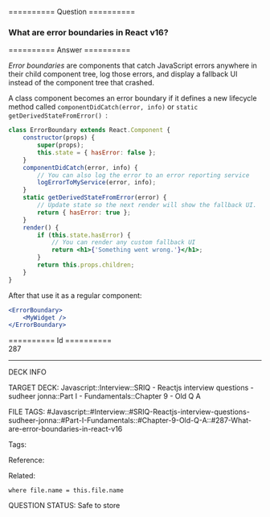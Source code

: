 ========== Question ==========  

### What are error boundaries in React v16?  

========== Answer ==========  

_Error boundaries_ are components that catch JavaScript errors anywhere in their
child component tree, log those errors, and display a fallback UI instead of the
component tree that crashed.

A class component becomes an error boundary if it defines a new lifecycle method
called `componentDidCatch(error, info)` or `static getDerivedStateFromError() `:

```jsx
class ErrorBoundary extends React.Component {
    constructor(props) {
        super(props);
        this.state = { hasError: false };
    }
    componentDidCatch(error, info) {
        // You can also log the error to an error reporting service
        logErrorToMyService(error, info);
    }
    static getDerivedStateFromError(error) {
        // Update state so the next render will show the fallback UI.
        return { hasError: true };
    }
    render() {
        if (this.state.hasError) {
            // You can render any custom fallback UI
            return <h1>{'Something went wrong.'}</h1>;
        }
        return this.props.children;
    }
}
```

After that use it as a regular component:

```jsx
<ErrorBoundary>
    <MyWidget />
</ErrorBoundary>
```

========== Id ==========  
287

---

DECK INFO

TARGET DECK: Javascript::Interview::SRIQ - Reactjs interview questions - sudheer jonna::Part I - Fundamentals::Chapter 9 - Old Q A

FILE TAGS: #Javascript::#Interview::#SRIQ-Reactjs-interview-questions-sudheer-jonna::#Part-I-Fundamentals::#Chapter-9-Old-Q-A::#287-What-are-error-boundaries-in-react-v16

Tags:

Reference:

Related:

```dataview
where file.name = this.file.name
```
QUESTION STATUS: Safe to store

